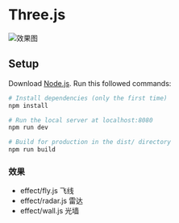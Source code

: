 # Three.js

![效果图](https://raw.githubusercontent.com/stonerao/Technology-City/master/img.gif)

## Setup
Download [Node.js](https://nodejs.org/en/download/).
Run this followed commands:

``` bash
# Install dependencies (only the first time)
npm install

# Run the local server at localhost:8080
npm run dev

# Build for production in the dist/ directory
npm run build
```


### 效果
* effect/fly.js 飞线
* effect/radar.js 雷达 
* effect/wall.js 光墙